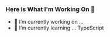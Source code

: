 ### Here is What I'm Working On 👋


- 🔭 I’m currently working on ... 
- 🌱 I’m currently learning ... TypeScript

